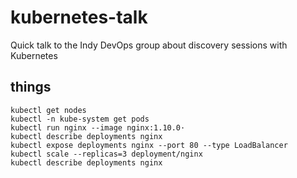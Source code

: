 # kubernetes-talk
Quick talk to the Indy DevOps group about discovery sessions with Kubernetes

## things

    kubectl get nodes
    kubectl -n kube-system get pods
    kubectl run nginx --image nginx:1.10.0·
    kubectl describe deployments nginx
    kubectl expose deployments nginx --port 80 --type LoadBalancer
    kubectl scale --replicas=3 deployment/nginx
    kubectl describe deployments nginx
